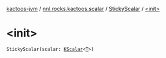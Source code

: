 [kactoos-jvm](../../index.md) / [nnl.rocks.kactoos.scalar](../index.md) / [StickyScalar](index.md) / [&lt;init&gt;](./-init-.md)

# &lt;init&gt;

`StickyScalar(scalar: `[`KScalar`](../../nnl.rocks.kactoos/-k-scalar.md)`<`[`T`](index.md#T)`>)`
